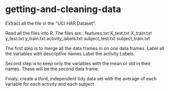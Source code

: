 getting-and-cleaning-data
=========================
Extract all the file in the "UCI HAR Dataset".

Read all the files into R. The files are :
features.txt
X_test.txt
X_train.txt
y_test.txt
y_train.txt
activity_labels.txt
subject_test.txt
subject_train.txt

The first step is to merge all the data frames in on one data frames.
 Label all the variables with descriptive names
 Label the activity Labels.

Second step is to keep only the variables with the mean or std in their names. These will be the second data frame.

Finaly, create a third, independent tidy data set with the average of each variable for each activity and each subject

